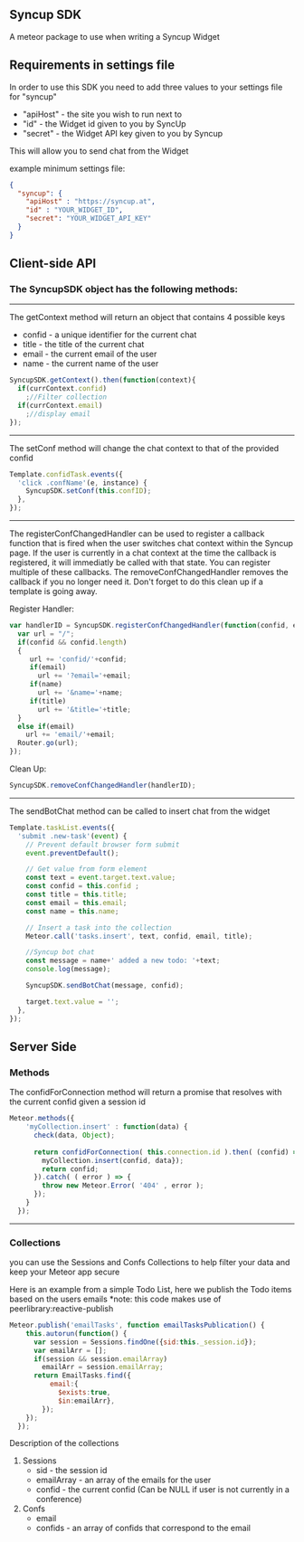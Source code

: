 ## Syncup SDK 

A meteor package to use when writing a Syncup Widget 

## Requirements in settings file

In order to use this SDK you need to add three values to your settings file for "syncup"
* "apiHost" - the site you wish to run next to 
* "id" - the Widget id given to you by SyncUp
* "secret" - the Widget API key given to you by Syncup
     
This will allow you to send chat from the Widget

example minimum settings file:
```json
{
  "syncup": {
    "apiHost" : "https://syncup.at",
    "id" : "YOUR_WIDGET_ID",
    "secret": "YOUR_WIDGET_API_KEY"
  }
}
```

## Client-side API

### The SyncupSDK object has the following methods:

---

The getContext method will return an object that contains 4 possible keys
* confid - a unique identifier for the current chat 
* title - the title of the current chat
* email - the current email of the user
* name - the current name of the user

```js
SyncupSDK.getContext().then(function(context){
  if(currContext.confid)
    ;//Filter collection
  if(currContext.email)
    ;//display email
});
```

---

The setConf method will change the chat context to that of the provided confid

```js
Template.confidTask.events({
  'click .confName'(e, instance) {
    SyncupSDK.setConf(this.confID);
  },
});
```
---

The registerConfChangedHandler can be used to register a callback function that is fired when the user switches chat context within the Syncup page. 
If the user is currently in a chat context at the time the callback is registered, it will immediatly be called with that state.
You can register multiple of these callbacks.
The removeConfChangedHandler removes the callback if you no longer need it. Don't forget to do this clean up if a template is going away.

Register Handler:
```js
var handlerID = SyncupSDK.registerConfChangedHandler(function(confid, email, name, title) {
  var url = "/";
  if(confid && confid.length)
  {
     url += 'confid/'+confid;
     if(email)
       url += '?email='+email;
     if(name)
       url += '&name='+name;
     if(title)
       url += '&title='+title;
  } 
  else if(email)
    url += 'email/'+email;
  Router.go(url);
});
```

Clean Up:
```js
SyncupSDK.removeConfChangedHandler(handlerID);
```
---

The sendBotChat method can be called to insert chat from the widget

```js
Template.taskList.events({
  'submit .new-task'(event) {
    // Prevent default browser form submit
    event.preventDefault();

    // Get value from form element
    const text = event.target.text.value;
    const confid = this.confid ;
    const title = this.title;
    const email = this.email;
    const name = this.name;

    // Insert a task into the collection
    Meteor.call('tasks.insert', text, confid, email, title);

    //Syncup bot chat
    const message = name+' added a new todo: '+text;
    console.log(message);

    SyncupSDK.sendBotChat(message, confid);

    target.text.value = '';
  },
});
```

## Server Side 

### Methods

The confidForConnection method will return a promise that resolves with the current confid given a session id

```js
Meteor.methods({
    'myCollection.insert' : function(data) {
      check(data, Object);
      
      return confidForConnection( this.connection.id ).then( (confid) => {
        myCollection.insert(confid, data});
        return confid;
      }).catch( ( error ) => {
        throw new Meteor.Error( '404' , error );
      });
    }
  });
```

---

### Collections

you can use the Sessions and Confs Collections to help filter your data and keep your Meteor app secure

Here is an example from a simple Todo List, here we publish the Todo items based on the users emails
*note: this code makes use of peerlibrary:reactive-publish

```js
Meteor.publish('emailTasks', function emailTasksPublication() {
    this.autorun(function() {
      var session = Sessions.findOne({sid:this._session.id});
      var emailArr = [];
      if(session && session.emailArray)
        emailArr = session.emailArray;
      return EmailTasks.find({
          email:{
            $exists:true,
            $in:emailArr},
        });
    });
  });
```

Description of the collections 

1. Sessions
    * sid - the session id 
    * emailArray - an array of the emails for the user
    * confid - the current confid (Can be NULL if user is not currently in a conference)
2. Confs 
    * email 
    * confids - an array of confids that correspond to the email
